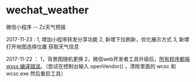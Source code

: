 # wechat_weather
微信小程序 -- Zz天气预报

2017-11-23 :  1, 增加小程序转发分享功能 2, 新增下拉刷新，优化展示方式 3, 新增 打开地图选择位置 获取天气信息

2017-11-22 ： 1，背景图随机更换 2，微信web开发者工具升级后，[所有程序都报 wxss 编译错误](http://www.aiyingli.com/50384.html)。（尝试在控制台输入 openVendor() ，清除里面的 wcsc 和 wcsc.exe 然后重启工具）
